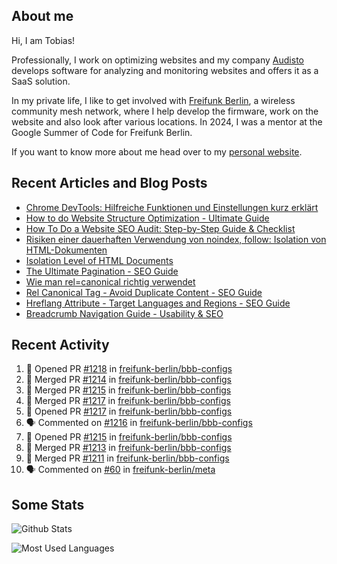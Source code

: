 ## About me

Hi, I am Tobias!

Professionally, I work on optimizing websites and my company [Audisto](https://audisto.com/) develops software for analyzing and monitoring websites and offers it as a SaaS solution.

In my private life, I like to get involved with [Freifunk Berlin](https://berlin.freifunk.net/en/), a wireless community mesh network, where I help develop the firmware, work on the website and also look after various locations. In 2024, I was a mentor at the Google Summer of Code for Freifunk Berlin.

If you want to know more about me head over to my [personal website](https://www.tobias-schwarz.com/en/).

## Recent Articles and Blog Posts

* [Chrome DevTools: Hilfreiche Funktionen und Einstellungen kurz erklärt](https://www.afs-akademie.org/magazin/chrome-devtools/)
* [How to do Website Structure Optimization - Ultimate Guide](https://audisto.com/guides/structure-optimization/)
* [How To Do a Website SEO Audit: Step-by-Step Guide & Checklist](https://audisto.com/guides/website-audit/)
* [Risiken einer dauerhaften Verwendung von noindex, follow: Isolation von HTML-Dokumenten](https://www.websiteboosting.com/magazin/55/risiken-einer-dauerhaften-verwendung-von-noindex-follow-isolation-von-html-dokumenten.html)
* [Isolation Level of HTML Documents](https://audisto.com/help/crawler/features/isolation/)
* [The Ultimate Pagination - SEO Guide](https://audisto.com/guides/pagination/)
* [Wie man rel=canonical richtig verwendet](https://www.websiteboosting.com/magazin/35/wie-man-relcanonical-richtig-einsetzt.html)
* [Rel Canonical Tag - Avoid Duplicate Content - SEO Guide](https://audisto.com/guides/canonical/)
* [Hreflang Attribute - Target Languages and Regions - SEO Guide](https://audisto.com/guides/hreflang/)
* [Breadcrumb Navigation Guide - Usability & SEO](https://audisto.com/guides/breadcrumb/)

## Recent Activity

<!--START_SECTION:activity-->
1. 💪 Opened PR [#1218](https://github.com/freifunk-berlin/bbb-configs/pull/1218) in [freifunk-berlin/bbb-configs](https://github.com/freifunk-berlin/bbb-configs)
2. 🎉 Merged PR [#1214](https://github.com/freifunk-berlin/bbb-configs/pull/1214) in [freifunk-berlin/bbb-configs](https://github.com/freifunk-berlin/bbb-configs)
3. 🎉 Merged PR [#1215](https://github.com/freifunk-berlin/bbb-configs/pull/1215) in [freifunk-berlin/bbb-configs](https://github.com/freifunk-berlin/bbb-configs)
4. 🎉 Merged PR [#1217](https://github.com/freifunk-berlin/bbb-configs/pull/1217) in [freifunk-berlin/bbb-configs](https://github.com/freifunk-berlin/bbb-configs)
5. 💪 Opened PR [#1217](https://github.com/freifunk-berlin/bbb-configs/pull/1217) in [freifunk-berlin/bbb-configs](https://github.com/freifunk-berlin/bbb-configs)
6. 🗣 Commented on [#1216](https://github.com/freifunk-berlin/bbb-configs/issues/1216#issuecomment-2808886408) in [freifunk-berlin/bbb-configs](https://github.com/freifunk-berlin/bbb-configs)
7. 💪 Opened PR [#1215](https://github.com/freifunk-berlin/bbb-configs/pull/1215) in [freifunk-berlin/bbb-configs](https://github.com/freifunk-berlin/bbb-configs)
8. 🎉 Merged PR [#1213](https://github.com/freifunk-berlin/bbb-configs/pull/1213) in [freifunk-berlin/bbb-configs](https://github.com/freifunk-berlin/bbb-configs)
9. 🎉 Merged PR [#1211](https://github.com/freifunk-berlin/bbb-configs/pull/1211) in [freifunk-berlin/bbb-configs](https://github.com/freifunk-berlin/bbb-configs)
10. 🗣 Commented on [#60](https://github.com/freifunk-berlin/meta/issues/60#issuecomment-2780249779) in [freifunk-berlin/meta](https://github.com/freifunk-berlin/meta)
<!--END_SECTION:activity-->

## Some Stats

![Github Stats](https://github-readme-stats.vercel.app/api?username=noki&rank_icon=github&theme=transparent&card_width=450)

![Most Used Languages](https://github-readme-stats.vercel.app/api/top-langs?username=noki&layout=compact&langs_count=8&theme=transparent&card_width=450)
